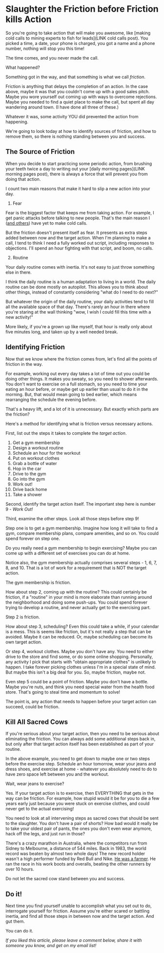 Slaughter the Friction before Friction kills Action
====================================================

So you're going to take action that will make you awesome, like [making cold calls to mining experts to fish for leads](LINK cold calls post).  You picked a time, a date, your phone is charged, you got a name and a phone number, nothing will stop you this time!

The time comes, and you never made the call.

What happened?

Something got in the way, and that something is what we call _friction_.

Friction is anything that delays the completion of an action.  In the case above, maybe it was that you couldn't come up with a good sales pitch.  Maybe you wore yourself out coming up with ways to overcome rejections.  Maybe you needed to find a quiet place to make the call, but spent all day wandering around town.  (I have done all three of these.)

Whatever it was, some activity YOU did prevented the action from happening.

We're going to look today at how to identify sources of friction, and how to remove them, so there is nothing standing between you and success.

## The Source of Friction

When you decide to start practicing some periodic action, from brushing your teeth twice a day to writing out your [daily morning pages](LINK morning pages post), there is always a force that will prevent you from doing that action.

I count two main reasons that make it hard to slip a new action into your day.

1. Fear

Fear is the biggest factor that keeps me from taking action.  For example, I get panic attacks before talking to new people.  That's the main reason I ([and others](LINK)) have yet to make cold calls.

But the friction doesn't present itself as fear.  It presents as extra steps added between now and the target action.  When I'm planning to make a call, I tend to think I need a fully worked out script, including responses to objections.  I'll spend an hour fighting with that script, and boom, no calls.

2. Routine

Your daily routine comes with inertia.  It's not easy to just throw something else in there.

I think the daily routine is a human adaptation to living in a world.  The daily routine can be done mostly on autopilot.  This allows you to think about other things, instead of constantly considering "what do I need to do next?"

But whatever the origin of the daily routine, your daily activities tend to fill all the available space of that day.  There's rarely an hour in there where you're staring at the wall thinking "wow, I wish I could fill this time with a new activity!"

More likely, if you're a grown up like myself, that hour is really only about five minutes long, and taken up by a well needed break.

## Identifying Friction

Now that we know where the friction comes from, let's find all the points of friction in the way.

For example, working out every day takes a lot of time out you could be doing other things.  It makes you sweaty, so you need to shower afterwards.  You don't want to exercise on a full stomach, so you need to time your eating an hour before, or maybe get up earlier than usual to do it in the morning.  But, that would mean going to bed earlier, which means rearranging the schedule the evening before.

That's a heavy lift, and a lot of it is unnecessary.  But exactly which parts are the friction?

Here's a method for identifying what is friction versus necessary actions.

First, list out the steps it takes to complete the _target action_.

1. Get a gym membership
2. Design a workout routine
3. Schedule an hour for the workout
4. Put on workout clothes
5. Grab a bottle of water
6. Hop in the car
7. Drive to the gym
8. Go into the gym
9. Work out!
10. Drive back home
11. Take a shower

Second, identify the target action itself.  The important step here is number 9 - *Work Out!*

Third, examine the other steps.  Look all those steps before step 9!

Step one is to get a gym membership.  Imagine how long it will take to find a gym, compare membership plans, compare amenities, and so on.  You could spend forever on step one.

Do you really need a gym membership to begin exercising?  Maybe you can come up with a different set of exercises you can do at home.

Notice also, the gym membership actually comprises several steps - 1, 6, 7, 8, and 10.  That is a lot of work for a requirement that is NOT the target action.

The gym membership is friction.

How about step 2, coming up with the routine?  This could certainly be friction, if a "routine" in your mind is more elaborate than running around the neighborhood and doing some push-ups.  You could spend forever trying to develop a routine, and never actually get to the exercising part.

Step 2 is friction.

How about step 3, scheduling?  Even this could take a while, if your calendar is a mess.  This is seems like friction, but it's not really a step that can be avoided.  Maybe it can be reduced.  Or, maybe scheduling can become its own target action.

Or step 4, workout clothes.  Maybe you don't have any.  You need to either drive to the store and find some, or do some online shopping.  Personally, any activity I pick that starts with "obtain appropriate clothes" is unlikely to happen.  I take forever picking clothes unless I'm in a special state of mind.  But maybe this isn't a big deal for you.  So, maybe friction, maybe not.

Even step 5 could be a point of friction.  Maybe you don't have a bottle.  Maybe you're nuts, and think you need special water from the health food store.  That's going to steal time and momentum to solve!

The point is, any action that needs to happen before your target action can succeed, could be friction.

## Kill All Sacred Cows

If you're serious about your target action, then you need to be serious about eliminating the friction.  You can always add some additional steps back in, but only after that target action itself has been established as part of your routine.

In the above example, you need to get down to maybe one or two steps before the exercise step.  Schedule an hour tomorrow, wear your jeans and dress shoes, and exercise at home - whatever you absolutely need to do to have zero space left between you and the workout.

Wait, wear jeans to exercise?

Yes.  If your target action is to exercise, then EVERYTHING that gets in the way can be friction.  For example, how stupid would it be for you to die a few years early just because you were stuck on exercise clothes, and could never get to the actual exercising!

You need to look at all intervening steps as sacred cows that should be sent to the slaughter.  You don't have a pair of shorts?  How bad would it really be to take your oldest pair of pants, the ones you don't even wear anymore, hack off the legs, and just run in those?

There's a crazy marathon in Australia, where the competitors run from Sidney to Melbourne, a distance of 544 miles.  Back in 1983, the world record was beaten by almost two whole days!  The new record holder wasn't a high performer funded by Red Bull and Nike.  [He was a farmer](LINK).  He ran the race in his work boots and overalls, beating the other runners by over 10 hours.

Do not let the sacred cow stand between you and success.

## Do it!

Next time you find yourself unable to accomplish what you set out to do, interrogate yourself for friction.  Assume you're either scared or battling inertia, and find all those steps in between now and the target action.  And gut them.

You can do it.

_If you liked this article, please leave a comment below, share it with someone you know, and get on my email list!_
